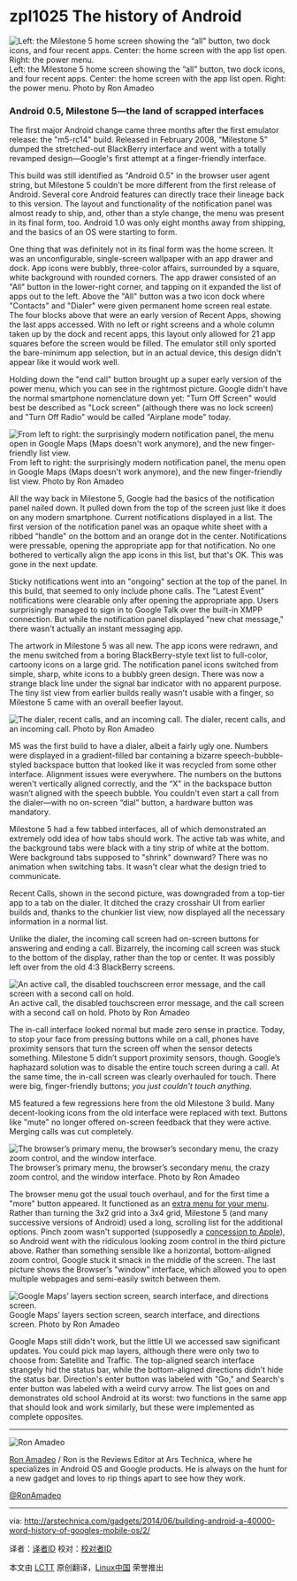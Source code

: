 zpl1025 
The history of Android
================================================================================
![Left: the Milestone 5 home screen showing the “all" button, two dock icons, and four recent apps. Center: the home screen with the app list open. Right: the power menu.](http://cdn.arstechnica.net/wp-content/uploads/2013/12/homescree052n.jpg)
Left: the Milestone 5 home screen showing the “all" button, two dock icons, and four recent apps. Center: the home screen with the app list open. Right: the power menu.
Photo by Ron Amadeo

### Android 0.5, Milestone 5—the land of scrapped interfaces ###

The first major Android change came three months after the first emulator release: the "m5-rc14" build. Released in February 2008, “Milestone 5" dumped the stretched-out BlackBerry interface and went with a totally revamped design—Google's first attempt at a finger-friendly interface.

This build was still identified as "Android 0.5" in the browser user agent string, but Milestone 5 couldn't be more different from the first release of Android. Several core Android features can directly trace their lineage back to this version. The layout and functionality of the notification panel was almost ready to ship, and, other than a style change, the menu was present in its final form, too. Android 1.0 was only eight months away from shipping, and the basics of an OS were starting to form.

One thing that was definitely not in its final form was the home screen. It was an unconfigurable, single-screen wallpaper with an app drawer and dock. App icons were bubbly, three-color affairs, surrounded by a square, white background with rounded corners. The app drawer consisted of an "All" button in the lower-right corner, and tapping on it expanded the list of apps out to the left. Above the "All" button was a two icon dock where "Contacts" and "Dialer" were given permanent home screen real estate. The four blocks above that were an early version of Recent Apps, showing the last apps accessed. With no left or right screens and a whole column taken up by the dock and recent apps, this layout only allowed for 21 app squares before the screen would be filled. The emulator still only sported the bare-minimum app selection, but in an actual device, this design didn't appear like it would work well.

Holding down the "end call" button brought up a super early version of the power menu, which you can see in the rightmost picture. Google didn't have the normal smartphone nomenclature down yet: "Turn Off Screen" would best be described as "Lock screen" (although there was no lock screen) and "Turn Off Radio" would be called "Airplane mode" today.

![From left to right: the surprisingly modern notification panel, the menu open in Google Maps (Maps doesn't work anymore), and the new finger-friendly list view.](http://cdn.arstechnica.net/wp-content/uploads/2013/12/noti2.png)
From left to right: the surprisingly modern notification panel, the menu open in Google Maps (Maps doesn't work anymore), and the new finger-friendly list view.
Photo by Ron Amadeo

All the way back in Milestone 5, Google had the basics of the notification panel nailed down. It pulled down from the top of the screen just like it does on any modern smartphone. Current notifications displayed in a list. The first version of the notification panel was an opaque white sheet with a ribbed “handle" on the bottom and an orange dot in the center. Notifications were pressable, opening the appropriate app for that notification. No one bothered to vertically align the app icons in this list, but that's OK. This was gone in the next update.

Sticky notifications went into an "ongoing" section at the top of the panel. In this build, that seemed to only include phone calls. The "Latest Event" notifications were clearable only after opening the appropriate app. Users surprisingly managed to sign in to Google Talk over the built-in XMPP connection. But while the notification panel displayed "new chat message," there wasn't actually an instant messaging app.

The artwork in Milestone 5 was all new. The app icons were redrawn, and the menu switched from a boring BlackBerry-style text list to full-color, cartoony icons on a large grid. The notification panel icons switched from simple, sharp, white icons to a bubbly green design. There was now a strange black line under the signal bar indicator with no apparent purpose. The tiny list view from earlier builds really wasn't usable with a finger, so Milestone 5 came with an overall beefier layout.

![The dialer, recent calls, and an incoming call.](http://cdn.arstechnica.net/wp-content/uploads/2013/12/phonestuff.png)
The dialer, recent calls, and an incoming call.
Photo by Ron Amadeo

M5 was the first build to have a dialer, albeit a fairly ugly one. Numbers were displayed in a gradient-filled bar containing a bizarre speech-bubble-styled backspace button that looked like it was recycled from some other interface. Alignment issues were everywhere. The numbers on the buttons weren't vertically aligned correctly, and the “X" in the backspace button wasn’t aligned with the speech bubble. You couldn't even start a call from the dialer—with no on-screen “dial" button, a hardware button was mandatory.

Milestone 5 had a few tabbed interfaces, all of which demonstrated an extremely odd idea of how tabs should work. The active tab was white, and the background tabs were black with a tiny strip of white at the bottom. Were background tabs supposed to "shrink" downward? There was no animation when switching tabs. It wasn't clear what the design tried to communicate.

Recent Calls, shown in the second picture, was downgraded from a top-tier app to a tab on the dialer. It ditched the crazy crosshair UI from earlier builds and, thanks to the chunkier list view, now displayed all the necessary information in a normal list.

Unlike the dialer, the incoming call screen had on-screen buttons for answering and ending a call. Bizarrely, the incoming call screen was stuck to the bottom of the display, rather than the top or center. It was possibly left over from the old 4:3 BlackBerry screens.

![An active call, the disabled touchscreen error message, and the call screen with a second call on hold.](http://cdn.arstechnica.net/wp-content/uploads/2013/12/callsstuff.png)
An active call, the disabled touchscreen error message, and the call screen with a second call on hold.
Photo by Ron Amadeo

The in-call interface looked normal but made zero sense in practice. Today, to stop your face from pressing buttons while on a call, phones have proximity sensors that turn the screen off when the sensor detects something. Milestone 5 didn’t support proximity sensors, though. Google’s haphazard solution was to disable the entire touch screen during a call. At the same time, the in-call screen was clearly overhauled for touch. There were big, finger-friendly buttons; *you just couldn't touch anything*.

M5 featured a few regressions here from the old Milestone 3 build. Many decent-looking icons from the old interface were replaced with text. Buttons like "mute" no longer offered on-screen feedback that they were active. Merging calls was cut completely.

![The browser’s primary menu, the browser’s secondary menu, the crazy zoom control, and the window interface.](http://cdn.arstechnica.net/wp-content/uploads/2013/12/browser4.png)
The browser’s primary menu, the browser’s secondary menu, the crazy zoom control, and the window interface.
Photo by Ron Amadeo

The browser menu got the usual touch overhaul, and for the first time a "more" button appeared. It functioned as an [extra menu for your menu][1]. Rather than turning the 3x2 grid into a 3x4 grid, Milestone 5 (and many successive versions of Android) used a long, scrolling list for the additional options. Pinch zoom wasn't supported (supposedly a [concession to Apple][2]), so Android went with the ridiculous looking zoom control in the third picture above. Rather than something sensible like a horizontal, bottom-aligned zoom control, Google stuck it smack in the middle of the screen. The last picture shows the Browser’s "window" interface, which allowed you to open multiple webpages and semi-easily switch between them.

![Google Maps’ layers section screen, search interface, and directions screen.](http://cdn.arstechnica.net/wp-content/uploads/2013/12/amps.png)
Google Maps’ layers section screen, search interface, and directions screen.
Photo by Ron Amadeo

Google Maps still didn't work, but the little UI we accessed saw significant updates. You could pick map layers, although there were only two to choose from: Satellite and Traffic. The top-aligned search interface strangely hid the status bar, while the bottom-aligned directions didn't hide the status bar. Direction's enter button was labeled with "Go," and Search's enter button was labeled with a weird curvy arrow. The list goes on and demonstrates old school Android at its worst: two functions in the same app that should look and work similarly, but these were implemented as complete opposites.

----------

![Ron Amadeo](http://cdn.arstechnica.net/wp-content//uploads/authors/ron-amadeo-sq.jpg)

[Ron Amadeo][a] / Ron is the Reviews Editor at Ars Technica, where he specializes in Android OS and Google products. He is always on the hunt for a new gadget and loves to rip things apart to see how they work.

[@RonAmadeo][t]

--------------------------------------------------------------------------------

via: http://arstechnica.com/gadgets/2014/06/building-android-a-40000-word-history-of-googles-mobile-os/2/

译者：[译者ID](https://github.com/译者ID) 校对：[校对者ID](https://github.com/校对者ID)

本文由 [LCTT](https://github.com/LCTT/TranslateProject) 原创翻译，[Linux中国](http://linux.cn/) 荣誉推出

[1]:http://i.imgur.com/GIYGTnb.jpg
[2]:http://www.businessinsider.com/steve-jobs-on-android-founder-andy-rubin-big-arrogant-f-2013-11
[a]:http://arstechnica.com/author/ronamadeo
[t]:https://twitter.com/RonAmadeo

